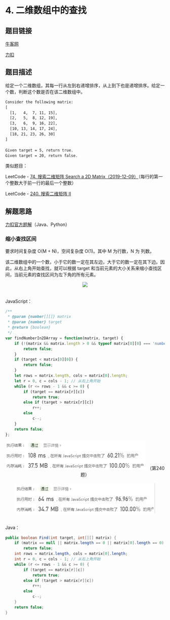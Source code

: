 # 4. 二维数组中的查找

## 题目链接

[牛客网](https://www.nowcoder.com/practice/abc3fe2ce8e146608e868a70efebf62e?tpId=13&tqId=11154&tPage=1&rp=1&ru=/ta/coding-interviews&qru=/ta/coding-interviews/question-ranking&from=cyc_github)

[力扣](https://leetcode-cn.com/problems/er-wei-shu-zu-zhong-de-cha-zhao-lcof/)

## 题目描述

给定一个二维数组，其每一行从左到右递增排序，从上到下也是递增排序。给定一个数，判断这个数是否在该二维数组中。

```html
Consider the following matrix:
[
  [1,   4,  7, 11, 15],
  [2,   5,  8, 12, 19],
  [3,   6,  9, 16, 22],
  [10, 13, 14, 17, 24],
  [18, 21, 23, 26, 30]
]

Given target = 5, return true.
Given target = 20, return false.
```

类似题目：

 LeetCode - [74. 搜索二维矩阵 Search a 2D Matrix（2019-12-09）](https://app.yinxiang.com/shard/s33/nl/27004768/f3be6a61-5f9a-492c-b105-8b6b9f863a3c)（每行的第一个整数大于前一行的最后一个整数）

LeetCode - [240. 搜索二维矩阵 II](https://app.yinxiang.com/shard/s33/nl/27004768/7279a017-c29b-48c0-bb46-98321cc9c6b4)



## 解题思路

[力扣官方题解](https://leetcode-cn.com/problems/er-wei-shu-zu-zhong-de-cha-zhao-lcof/solution/mian-shi-ti-04-er-wei-shu-zu-zhong-de-cha-zhao-b-3/)（Java、Python）

### 缩小查找区间

要求时间复杂度 O(M + N)，空间复杂度 O(1)。其中 M 为行数，N 为 列数。

该二维数组中的一个数，小于它的数一定在其左边，大于它的数一定在其下边。因此，从右上角开始查找，就可以根据 target 和当前元素的大小关系来缩小查找区间，当前元素的查找区间为左下角的所有元素。

<div align="center"> <img src="https://cs-notes-1256109796.cos.ap-guangzhou.myqcloud.com/35a8c711-0dc0-4613-95f3-be96c6c6e104.gif" width="400px"> </div><br>

JavaScript：

```js
/**
 * @param {number[][]} matrix
 * @param {number} target
 * @return {boolean}
 */
var findNumberIn2DArray = function(matrix, target) {
    if (!(matrix && matrix.length > 0 && typeof matrix[0][0] === 'number')) {
        return false;
    }
    if (target < matrix[0][0]) {
        return false;
    }
    let rows = matrix.length, cols = matrix[0].length;
    let r = 0, c = cols - 1; // 从右上角开始
    while (r <= rows - 1 && c >= 0) {
        if (target == matrix[r][c])
            return true;
        else if (target > matrix[r][c])
            r++;
        else
            c--;
    }
    return false;
};
```

<div align="center"> <img src="pics/image-20200714092309518.png"/> （第240题）</div><br>

<div align="center"> <img src="pics/image-20200714092808268.png"/> </div><br>



Java：

```java
public boolean Find(int target, int[][] matrix) {
    if (matrix == null || matrix.length == 0 || matrix[0].length == 0)
        return false;
    int rows = matrix.length, cols = matrix[0].length;
    int r = 0, c = cols - 1; // 从右上角开始
    while (r <= rows - 1 && c >= 0) {
        if (target == matrix[r][c])
            return true;
        else if (target > matrix[r][c])
            r++;
        else
            c--;
    }
    return false;
}
```


